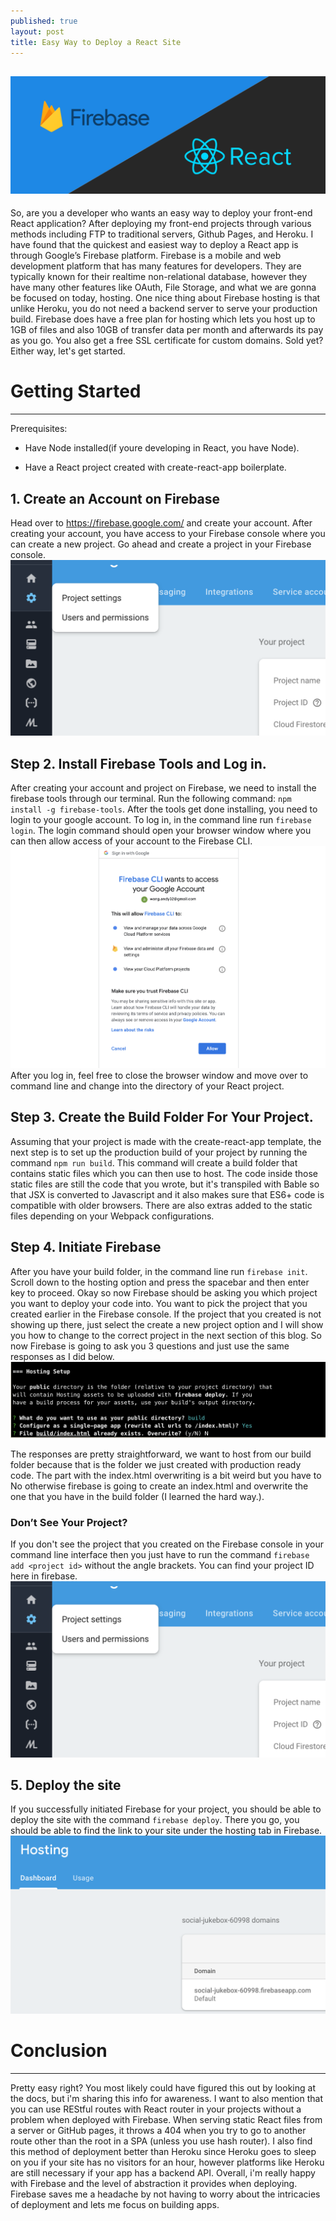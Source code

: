 ```yaml
---
published: true
layout: post
title: Easy Way to Deploy a React Site
---
```

![React and Firebase](../images/ReactDeploymentBlog/banner.png)
---
So, are you a developer who wants an easy way to deploy your front-end React application? After deploying my front-end projects through various methods including FTP to traditional servers, Github Pages, and Heroku. I have found that the quickest and easiest way to deploy a React app is through Google’s Firebase platform. Firebase is a mobile and web development platform that has many features for developers. They are typically known for their realtime non-relational database, however they have many other features like OAuth, File Storage, and what we are gonna be focused on today, hosting. One nice thing about Firebase hosting is that unlike Heroku, you do not need a backend server to serve your production build. Firebase does have a free plan for hosting which lets you host up to 1GB of files and also 10GB of transfer data per month and afterwards its pay as you go. You also get a free SSL certificate for custom domains. Sold yet? Either way, let's get started.

# Getting Started
---
Prerequisites:
* Have Node installed(if youre developing in React, you have Node).

* Have a React project created with create-react-app boilerplate.

## 1. Create an Account on Firebase

Head over to https://firebase.google.com/ and create your account. After creating your account, you have access to your Firebase console where you can create a new project. Go ahead and create a project in your Firebase console.
![New Project interface](../images/ReactDeploymentBlog/ProjectSettings.png)


## Step 2. Install Firebase Tools and Log in.

After creating your account and project on Firebase, we need to install the firebase tools through our terminal. Run the following command:
`npm install -g firebase-tools`.
After the tools get done installing, you need to login to your google account. To log in, in the command line run `firebase login`. The login command should open your browser window where you can then allow access of your account to the Firebase CLI.
![Permission login screen](../images/ReactDeploymentBlog/Permission.png)
After you log in, feel free to close the browser window and move over to command line and change into the directory of your React project.


## Step 3. Create the  Build Folder For Your Project.
Assuming that your project is made with the create-react-app template, the next step is to set up the production build of your project by running the command `npm run build`. This command will create a build folder that contains static files which you can then use to host. The code inside those static files are still the code that you wrote, but it's transpiled with Bable so that JSX is converted to Javascript and it also makes sure that ES6+ code is compatible with older browsers. There are also extras added to the static files depending on your Webpack configurations.

## Step 4. Initiate Firebase
After you have your build folder, in the command line run `firebase init`. Scroll down to the hosting option and press the spacebar and then enter key to proceed. Okay so now Firebase should be asking you which project you want to deploy your code into. You want to pick the project that you created earlier in the Firebase console. If the project that you created is not showing up there, just select the create a new project option and I will show you how to change to the correct project in the next section of this blog. So now Firebase is going to ask you 3 questions and just use the same responses as I did below.
![Command line options](../images/ReactDeploymentBlog/cliConfigs.png)

The responses are pretty straightforward, we want to host from our build folder because that is the folder we just created with production ready code. The part with the index.html overwriting is a bit weird but you have to No otherwise firebase is going to create an index.html and overwrite the one that you have in the build folder (I learned the hard way.).

### Don’t See Your Project?
If you don't see the project that you created on the Firebase console in your command line interface then you just have to run the command `firebase add <project id>` without the angle brackets. You can find your project ID here in firebase.
![project settings tab](../images/ReactDeploymentBlog/ProjectSettings.png)

## 5. Deploy the site
If you successfully initiated Firebase for your project, you should be able to deploy the site with the command `firebase deploy`. There you go, you should be able to find the link to your site under the hosting tab in Firebase.
![Hosting section on Firebase](../images/ReactDeploymentBlog/HostingScreen.png)

# Conclusion
---
Pretty easy right? You most likely could have figured this out by looking at the docs, but i'm sharing this info for awareness. I want to also mention that you can use REStful routes with React router in your projects without a problem when deployed with Firebase. When serving static React files from a server or GitHub pages, it throws a 404 when you try to go to another route other than the root in a SPA (unless you use hash router). I also find this method of deployment better than Heroku since Heroku goes to sleep on you if your site has no visitors for an hour, however platforms like Heroku are still necessary if your app has a backend API. Overall, i'm really happy with Firebase and the level of abstraction it provides when deploying. Firebase saves me a headache by not having to worry about the intricacies of deployment and lets me focus on building apps.

